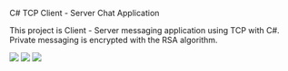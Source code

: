 C# TCP Client - Server Chat Application

This project is Client - Server messaging application using TCP with C#. 
Private messaging is encrypted with the RSA algorithm.


<img src="https://raw.githubusercontent.com/candan-ahmet/Chat/master/server.jpg" />
<img src="https://raw.githubusercontent.com/candan-ahmet/Chat/master/client.jpg" />
<img src="https://raw.githubusercontent.com/candan-ahmet/Chat/master/client-private-message.jpg" />

